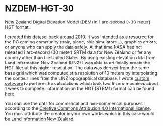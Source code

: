 # NZDEM-HGT-30

New Zealand Digital Elevation Model (DEM) in 1 arc-second (~30 meter) HGT format. 

I created this dataset back around 2010. It was intended as a resource for the PC gaming community (train, plane, ship simulators...), graphics artists, or anyone who can apply the data safely. At that time NASA had not released 1 arc-second (30 meter) SRTM data for New Zealand or for any country other than the United States. By using existing elevation data from Land Information New Zealand (LINZ) I was able to artificially create the HGT files at this higher resolution. The data was derived from the same base grid which was computed at a resolution of 10 meters by interpolating the contour lines from the LINZ topographical database. I wrote [custom software](https://github.com/nodecomplete/NZDEM-HGT-30/blob/master/Screenshots/ConversionApp.jpg?raw=true) to perform the calculations which took two 6 core machines about 1 week to complete. Information on the HGT (STRM1) format can be found [here](https://dds.cr.usgs.gov/srtm/version2_1/Documentation/SRTM_Topo.pdf).

You can use the data for commerical and non-commerical purposes according to the [Creative Commons Attribution 4.0 International license](https://creativecommons.org/licenses/by/4.0/legalcode). You must attribute the creator in your own works which in this case would be [Land Information New Zealand](https://www.linz.govt.nz/).

 

 
